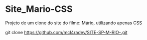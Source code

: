 ﻿# Site_Mario-CSS
Projeto de um clone do site do filme: Mário, utilizando apenas CSS 


git clone https://github.com/mcl4radev/SITE-SP-M-RIO-.git
